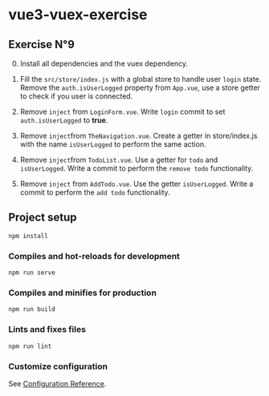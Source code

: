# vue3-vuex-exercise

## Exercise N°9

0. Install all dependencies and the vuex dependency.

1. Fill the `src/store/index.js` with a global store to handle user `login` state.
Remove the `auth.isUserLogged` property from `App.vue`, use a store getter to check if you user is connected.

2. Remove `inject` from `LoginForm.vue`. Write `login` commit to set `auth.isUserLogged` to **true**. 

4. Remove `inject`from `TheNavigation.vue`. Create a getter in store/index.js with the name `isUserLogged` to perform the same action.

5. Remove `inject`from `TodoList.vue`. Use a getter for `todo` and `isUserLogged`. Write a commit to perform the `remove todo` functionality.
  
6. Remove `inject` from `AddTodo.vue`. Use the getter `isUserLogged`. Write a commit to perform the `add todo` functionality.
  


## Project setup
```
npm install
```

### Compiles and hot-reloads for development
```
npm run serve
```

### Compiles and minifies for production
```
npm run build
```

### Lints and fixes files
```
npm run lint
```

### Customize configuration
See [Configuration Reference](https://cli.vuejs.org/config/).
